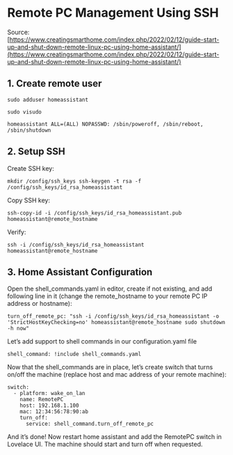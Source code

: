 # Remote PC Management Using SSH

Source: [https://www.creatingsmarthome.com/index.php/2022/02/12/guide-start-up-and-shut-down-remote-linux-pc-using-home-assistant/](https://www.creatingsmarthome.com/index.php/2022/02/12/guide-start-up-and-shut-down-remote-linux-pc-using-home-assistant/)

## 1.  Create remote user
```
sudo adduser homeassistant

sudo visudo

homeassistant ALL=(ALL) NOPASSWD: /sbin/poweroff, /sbin/reboot, /sbin/shutdown
```

## 2.  Setup SSH

Create SSH key:
```
mkdir /config/ssh_keys ssh-keygen -t rsa -f /config/ssh_keys/id_rsa_homeassistant
```

Copy SSH key:
```
ssh-copy-id -i /config/ssh_keys/id_rsa_homeassistant.pub homeassistant@remote_hostname
```

Verify: 
```
ssh -i /config/ssh_keys/id_rsa_homeassistant homeassistant@remote_hostname
```

## 3.  Home Assistant Configuration

Open the shell_commands.yaml in editor, create if not existing, and add following line in it (change the remote_hostname to your remote PC IP address or hostname):

```
turn_off_remote_pc: "ssh -i /config/ssh_keys/id_rsa_homeassistant -o 'StrictHostKeyChecking=no' homeassistant@remote_hostname sudo shutdown -h now"
```

Let’s add support to shell commands in our configuration.yaml file

```
shell_command: !include shell_commands.yaml
```

Now that the shell_commands are in place, let’s create switch that turns on/off the machine (replace host and mac address of your remote machine):

```
switch:
  - platform: wake_on_lan
    name: RemotePC
    host: 192.168.1.100
    mac: 12:34:56:78:90:ab
    turn_off:
      service: shell_command.turn_off_remote_pc
```

And it’s done! Now restart home assistant and add the RemotePC switch in Lovelace UI. The machine should start and turn off when requested.
